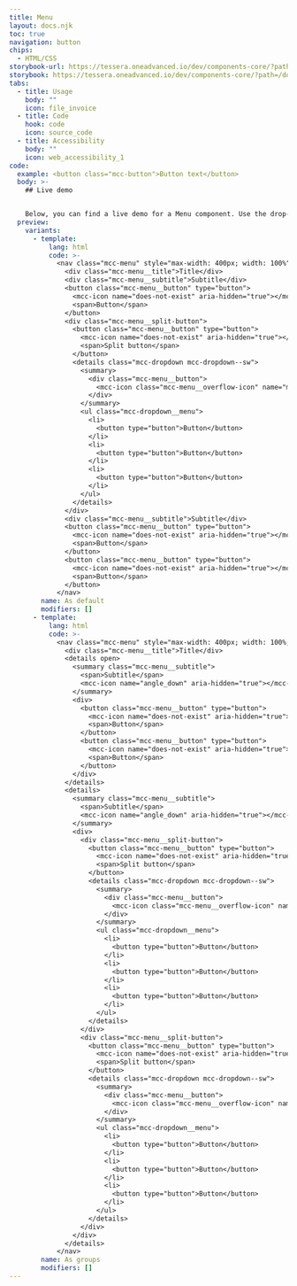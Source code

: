 ```yaml
---
title: Menu
layout: docs.njk
toc: true
navigation: button
chips:
  - HTML/CSS
storybook-url: https://tessera.oneadvanced.io/dev/components-core/?path=/docs/html-button--as-default
storybook: https://tessera.oneadvanced.io/dev/components-core/?path=/docs/html-page-header--as-default
tabs:
  - title: Usage
    body: ""
    icon: file_invoice
  - title: Code
    hook: code
    icon: source_code
  - title: Accessibility
    body: ""
    icon: web_accessibility_1
code:
  example: <button class="mcc-button">Button text</button>
  body: >-
    ## Live demo


    Below, you can find a live demo for a Menu component. Use the drop-down menus and radio buttons to view the different Menu Types and Variants.
  preview:
    variants:
      - template:
          lang: html
          code: >-
            <nav class="mcc-menu" style="max-width: 400px; width: 100%">
              <div class="mcc-menu__title">Title</div>
              <div class="mcc-menu__subtitle">Subtitle</div>
              <button class="mcc-menu__button" type="button">
                <mcc-icon name="does-not-exist" aria-hidden="true"></mcc-icon>
                <span>Button</span>
              </button>
              <div class="mcc-menu__split-button">
                <button class="mcc-menu__button" type="button">
                  <mcc-icon name="does-not-exist" aria-hidden="true"></mcc-icon>
                  <span>Split button</span>
                </button>
                <details class="mcc-dropdown mcc-dropdown--sw">
                  <summary>
                    <div class="mcc-menu__button">
                      <mcc-icon class="mcc-menu__overflow-icon" name="menu_2"></mcc-icon>
                    </div>
                  </summary>
                  <ul class="mcc-dropdown__menu">
                    <li>
                      <button type="button">Button</button>
                    </li>
                    <li>
                      <button type="button">Button</button>
                    </li>
                    <li>
                      <button type="button">Button</button>
                    </li>
                  </ul>
                </details>
              </div>
              <div class="mcc-menu__subtitle">Subtitle</div>
              <button class="mcc-menu__button" type="button">
                <mcc-icon name="does-not-exist" aria-hidden="true"></mcc-icon>
                <span>Button</span>
              </button>
              <button class="mcc-menu__button" type="button">
                <mcc-icon name="does-not-exist" aria-hidden="true"></mcc-icon>
                <span>Button</span>
              </button>
            </nav>
        name: As default
        modifiers: []
      - template:
          lang: html
          code: >-
            <nav class="mcc-menu" style="max-width: 400px; width: 100%; height: auto">
              <div class="mcc-menu__title">Title</div>
              <details open>
                <summary class="mcc-menu__subtitle">
                  <span>Subtitle</span>
                  <mcc-icon name="angle_down" aria-hidden="true"></mcc-icon>
                </summary>
                <div>
                  <button class="mcc-menu__button" type="button">
                    <mcc-icon name="does-not-exist" aria-hidden="true"></mcc-icon>
                    <span>Button</span>
                  </button>
                  <button class="mcc-menu__button" type="button">
                    <mcc-icon name="does-not-exist" aria-hidden="true"></mcc-icon>
                    <span>Button</span>
                  </button>
                </div>
              </details>
              <details>
                <summary class="mcc-menu__subtitle">
                  <span>Subtitle</span>
                  <mcc-icon name="angle_down" aria-hidden="true"></mcc-icon>
                </summary>
                <div>
                  <div class="mcc-menu__split-button">
                    <button class="mcc-menu__button" type="button">
                      <mcc-icon name="does-not-exist" aria-hidden="true"></mcc-icon>
                      <span>Split button</span>
                    </button>
                    <details class="mcc-dropdown mcc-dropdown--sw">
                      <summary>
                        <div class="mcc-menu__button">
                          <mcc-icon class="mcc-menu__overflow-icon" name="menu_2"></mcc-icon>
                        </div>
                      </summary>
                      <ul class="mcc-dropdown__menu">
                        <li>
                          <button type="button">Button</button>
                        </li>
                        <li>
                          <button type="button">Button</button>
                        </li>
                        <li>
                          <button type="button">Button</button>
                        </li>
                      </ul>
                    </details>
                  </div>
                  <div class="mcc-menu__split-button">
                    <button class="mcc-menu__button" type="button">
                      <mcc-icon name="does-not-exist" aria-hidden="true"></mcc-icon>
                      <span>Split button</span>
                    </button>
                    <details class="mcc-dropdown mcc-dropdown--sw">
                      <summary>
                        <div class="mcc-menu__button">
                          <mcc-icon class="mcc-menu__overflow-icon" name="menu_2"></mcc-icon>
                        </div>
                      </summary>
                      <ul class="mcc-dropdown__menu">
                        <li>
                          <button type="button">Button</button>
                        </li>
                        <li>
                          <button type="button">Button</button>
                        </li>
                        <li>
                          <button type="button">Button</button>
                        </li>
                      </ul>
                    </details>
                  </div>
                </div>
              </details>
            </nav>
        name: As groups
        modifiers: []
---
```

